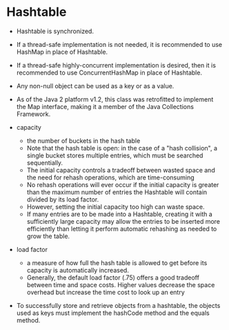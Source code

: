 # Hashtable

- Hashtable is synchronized. 

- If a thread-safe implementation is not needed, it is recommended to use HashMap in place of Hashtable. 

- If a thread-safe highly-concurrent implementation is desired, then it is recommended to use ConcurrentHashMap in place of Hashtable.

- Any non-null object can be used as a key or as a value.

- As of the Java 2 platform v1.2, this class was retrofitted to implement the Map interface, making it a member of the Java Collections Framework. 

- capacity 
    - the number of buckets in the hash table
    - Note that the hash table is open: in the case of a "hash collision", a single bucket stores multiple entries, which must be searched sequentially. 
    - The initial capacity controls a tradeoff between wasted space and the need for rehash operations, which are time-consuming
    - No rehash operations will ever occur if the initial capacity is greater than the maximum number of entries the Hashtable will contain divided by its load factor. 
    - However, setting the initial capacity too high can waste space.
    - If many entries are to be made into a Hashtable, creating it with a sufficiently large capacity may allow the entries to be inserted more efficiently than letting it perform automatic rehashing as needed to grow the table.
    
- load factor
    - a measure of how full the hash table is allowed to get before its capacity is automatically increased.
    - Generally, the default load factor (.75) offers a good tradeoff between time and space costs. Higher values decrease the space overhead but increase the time cost to look up an entry

- To successfully store and retrieve objects from a hashtable, the objects used as keys must implement the hashCode method and the equals method.

